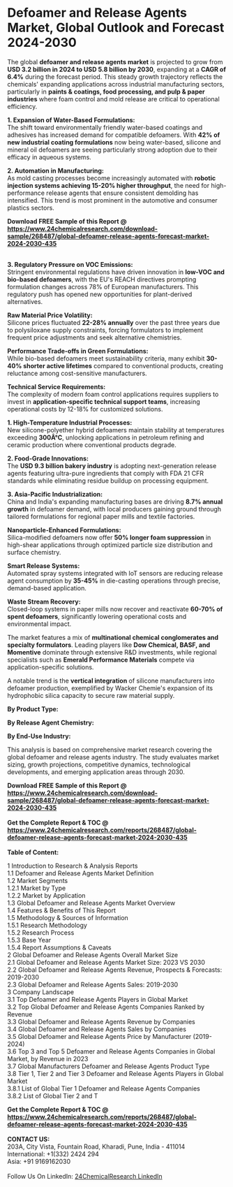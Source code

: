 <h1>Defoamer and Release Agents Market, Global Outlook and Forecast 2024-2030</h1><p>The global <strong>defoamer and release agents market</strong> is projected to grow from <strong>USD 3.2 billion in 2024 to USD 5.8 billion by 2030</strong>, expanding at a <strong>CAGR of 6.4%</strong> during the forecast period. This steady growth trajectory reflects the chemicals' expanding applications across industrial manufacturing sectors, particularly in <strong>paints &amp; coatings, food processing, and pulp &amp; paper industries</strong> where foam control and mold release are critical to operational efficiency.</p><p><strong>1. Expansion of Water-Based Formulations:</strong><br>
The shift toward environmentally friendly water-based coatings and adhesives has increased demand for compatible defoamers. With <strong>42% of new industrial coating formulations</strong> now being water-based, silicone and mineral oil defoamers are seeing particularly strong adoption due to their efficacy in aqueous systems.</p><p><strong>2. Automation in Manufacturing:</strong><br>
As mold casting processes become increasingly automated with <strong>robotic injection systems achieving 15-20% higher throughput</strong>, the need for high-performance release agents that ensure consistent demolding has intensified. This trend is most prominent in the automotive and consumer plastics sectors.</p><div><b>Download FREE Sample of this Report @ 
            <a href="https://www.24chemicalresearch.com/download-sample/268487/global-defoamer-release-agents-forecast-market-2024-2030-435">
            https://www.24chemicalresearch.com/download-sample/268487/global-defoamer-release-agents-forecast-market-2024-2030-435</a></b></div><br><p><strong>3. Regulatory Pressure on VOC Emissions:</strong><br>
Stringent environmental regulations have driven innovation in <strong>low-VOC and bio-based defoamers</strong>, with the EU's REACH directives prompting formulation changes across 78% of European manufacturers. This regulatory push has opened new opportunities for plant-derived alternatives.</p><p><strong>Raw Material Price Volatility:</strong><br>
    Silicone prices fluctuated <strong>22-28% annually</strong> over the past three years due to polysiloxane supply constraints, forcing formulators to implement frequent price adjustments and seek alternative chemistries.</p><p><strong>Performance Trade-offs in Green Formulations:</strong><br>
    While bio-based defoamers meet sustainability criteria, many exhibit <strong>30-40% shorter active lifetimes</strong> compared to conventional products, creating reluctance among cost-sensitive manufacturers.</p><p><strong>Technical Service Requirements:</strong><br>
    The complexity of modern foam control applications requires suppliers to invest in <strong>application-specific technical support teams</strong>, increasing operational costs by 12-18% for customized solutions.</p><p><strong>1. High-Temperature Industrial Processes:</strong><br>
New silicone-polyether hybrid defoamers maintain stability at temperatures exceeding <strong>300Â°C</strong>, unlocking applications in petroleum refining and ceramic production where conventional products degrade.</p><p><strong>2. Food-Grade Innovations:</strong><br>
The <strong>USD 9.3 billion bakery industry</strong> is adopting next-generation release agents featuring ultra-pure ingredients that comply with FDA 21 CFR standards while eliminating residue buildup on processing equipment.</p><p><strong>3. Asia-Pacific Industrialization:</strong><br>
China and India's expanding manufacturing bases are driving <strong>8.7% annual growth</strong> in defoamer demand, with local producers gaining ground through tailored formulations for regional paper mills and textile factories.</p><p><strong>Nanoparticle-Enhanced Formulations:</strong><br>
    Silica-modified defoamers now offer <strong>50% longer foam suppression</strong> in high-shear applications through optimized particle size distribution and surface chemistry.</p><p><strong>Smart Release Systems:</strong><br>
    Automated spray systems integrated with IoT sensors are reducing release agent consumption by <strong>35-45%</strong> in die-casting operations through precise, demand-based application.</p><p><strong>Waste Stream Recovery:</strong><br>
    Closed-loop systems in paper mills now recover and reactivate <strong>60-70% of spent defoamers</strong>, significantly lowering operational costs and environmental impact.</p><p>The market features a mix of <strong>multinational chemical conglomerates and specialty formulators</strong>. Leading players like <strong>Dow Chemical, BASF, and Momentive</strong> dominate through extensive R&amp;D investments, while regional specialists such as <strong>Emerald Performance Materials</strong> compete via application-specific solutions.</p><p>A notable trend is the <strong>vertical integration</strong> of silicone manufacturers into defoamer production, exemplified by Wacker Chemie's expansion of its hydrophobic silica capacity to secure raw material supply.</p><p><strong>By Product Type:</strong></p><p><strong>By Release Agent Chemistry:</strong></p><p><strong>By End-Use Industry:</strong></p><p>This analysis is based on comprehensive market research covering the global defoamer and release agents industry. The study evaluates market sizing, growth projections, competitive dynamics, technological developments, and emerging application areas through 2030.</p><div><b>Download FREE Sample of this Report @ 
            <a href="https://www.24chemicalresearch.com/download-sample/268487/global-defoamer-release-agents-forecast-market-2024-2030-435">
            https://www.24chemicalresearch.com/download-sample/268487/global-defoamer-release-agents-forecast-market-2024-2030-435</a></b></div><br><div><b>Get the Complete Report & TOC @ 
            <a href="https://www.24chemicalresearch.com/reports/268487/global-defoamer-release-agents-forecast-market-2024-2030-435">
            https://www.24chemicalresearch.com/reports/268487/global-defoamer-release-agents-forecast-market-2024-2030-435</a></b></div><br>
            <b>Table of Content:</b><p>1 Introduction to Research & Analysis Reports<br />
    1.1 Defoamer and Release Agents Market Definition<br />
    1.2 Market Segments<br />
        1.2.1 Market by Type<br />
        1.2.2 Market by Application<br />
    1.3 Global Defoamer and Release Agents Market Overview<br />
    1.4 Features & Benefits of This Report<br />
    1.5 Methodology & Sources of Information<br />
        1.5.1 Research Methodology<br />
        1.5.2 Research Process<br />
        1.5.3 Base Year<br />
        1.5.4 Report Assumptions & Caveats<br />
2 Global Defoamer and Release Agents Overall Market Size<br />
    2.1 Global Defoamer and Release Agents Market Size: 2023 VS 2030<br />
    2.2 Global Defoamer and Release Agents Revenue, Prospects & Forecasts: 2019-2030<br />
    2.3 Global Defoamer and Release Agents Sales: 2019-2030<br />
3 Company Landscape<br />
    3.1 Top Defoamer and Release Agents Players in Global Market<br />
    3.2 Top Global Defoamer and Release Agents Companies Ranked by Revenue<br />
    3.3 Global Defoamer and Release Agents Revenue by Companies<br />
    3.4 Global Defoamer and Release Agents Sales by Companies<br />
    3.5 Global Defoamer and Release Agents Price by Manufacturer (2019-2024)<br />
    3.6 Top 3 and Top 5 Defoamer and Release Agents Companies in Global Market, by Revenue in 2023<br />
    3.7 Global Manufacturers Defoamer and Release Agents Product Type<br />
    3.8 Tier 1, Tier 2 and Tier 3 Defoamer and Release Agents Players in Global Market<br />
        3.8.1 List of Global Tier 1 Defoamer and Release Agents Companies<br />
        3.8.2 List of Global Tier 2 and T</p><div><b>Get the Complete Report & TOC @ 
            <a href="https://www.24chemicalresearch.com/reports/268487/global-defoamer-release-agents-forecast-market-2024-2030-435">
            https://www.24chemicalresearch.com/reports/268487/global-defoamer-release-agents-forecast-market-2024-2030-435</a></b></div><br><b>CONTACT US:</b><br>
            203A, City Vista, Fountain Road, Kharadi, Pune, India - 411014<br>
            International: +1(332) 2424 294<br>
            Asia: +91 9169162030 <br><br>
            Follow Us On LinkedIn: <a href="https://www.linkedin.com/company/24chemicalresearch/">24ChemicalResearch LinkedIn</a>
